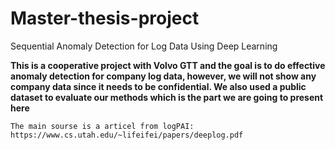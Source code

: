 # Master-thesis-project
Sequential Anomaly Detection for Log Data Using Deep Learning

**This is a cooperative project with Volvo GTT and the goal is to do effective anomaly detection for company log data, however, we will not show any company data since it needs to be confidential.  We also used a public dataset to evaluate our methods which is the part we are going to present here**

~~~
The main sourse is a articel from logPAI: https://www.cs.utah.edu/~lifeifei/papers/deeplog.pdf

